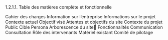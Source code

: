 1.2.1.1. Table des matières complète et fonctionnelle

Cahier des charges
Information sur l’entreprise
Informations sur le projet
Contexte actuel
Objectif visé
Attentes et objectifs du site
Contexte du projet
Public Cible
Persona
Arborescence du site
Fonctionnalités
Communication
Consultation
Rôle des intervenants
Matériel existant
Comité de pilotage
